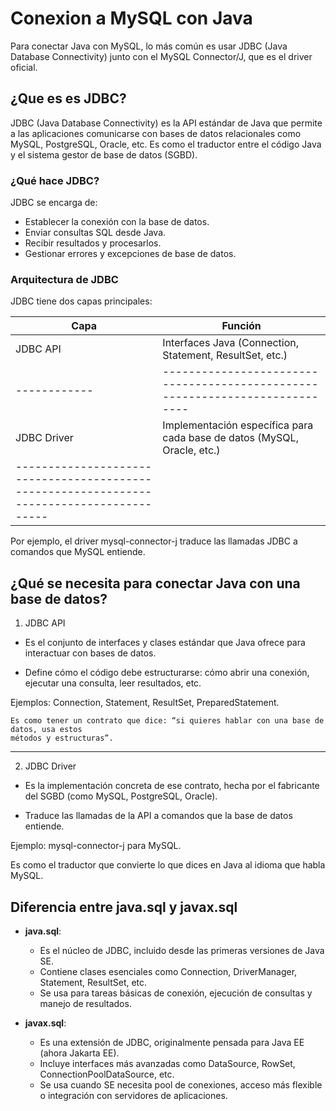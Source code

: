 # Conexion a MySQL con Java

Para conectar Java con MySQL, lo más común es usar JDBC (Java Database Connectivity) junto con 
el MySQL Connector/J, que es el driver oficial.

## ¿Que es es JDBC?

JDBC (Java Database Connectivity) es la API estándar de Java que permite a las aplicaciones 
comunicarse con bases de datos relacionales como MySQL, PostgreSQL, Oracle, etc. Es como el 
traductor entre el código Java y el sistema gestor de base de datos (SGBD).

### ¿Qué hace JDBC?

JDBC se encarga de:

- Establecer la conexión con la base de datos.
- Enviar consultas SQL desde Java.
- Recibir resultados y procesarlos.
- Gestionar errores y excepciones de base de datos.

### Arquitectura de JDBC

JDBC tiene dos capas principales:


|Capa        | Función                                                                    |  
|------------|----------------------------------------------------------------------------|
|JDBC API    |	Interfaces Java (Connection, Statement, ResultSet, etc.)                  |
|------------|----------------------------------------------------------------------------|
|JDBC Driver |	Implementación específica para cada base de datos (MySQL, Oracle, etc.)   |
|-----------------------------------------------------------------------------------------|

Por ejemplo, el driver mysql-connector-j traduce las llamadas JDBC a comandos que MySQL 
entiende.

## ¿Qué se necesita para conectar Java con una base de datos?

1. JDBC API

- Es el conjunto de interfaces y clases estándar que Java ofrece para interactuar con bases de 
datos.

- Define cómo el código debe estructurarse: cómo abrir una conexión, ejecutar una consulta, 
leer resultados, etc.

Ejemplos: Connection, Statement, ResultSet, PreparedStatement.

    Es como tener un contrato que dice: “si quieres hablar con una base de datos, usa estos 
    métodos y estructuras”.

---

2. JDBC Driver

- Es la implementación concreta de ese contrato, hecha por el fabricante del SGBD (como MySQL, 
PostgreSQL, Oracle).

- Traduce las llamadas de la API a comandos que la base de datos entiende.

Ejemplo: mysql-connector-j para MySQL.

Es como el traductor que convierte lo que dices en Java al idioma que habla MySQL.

## Diferencia entre java.sql y javax.sql

- **java.sql**:
    - Es el núcleo de JDBC, incluido desde las primeras versiones de Java SE.
    - Contiene clases esenciales como Connection, DriverManager, Statement, ResultSet, etc.
    - Se usa para tareas básicas de conexión, ejecución de consultas y manejo de resultados.

- **javax.sql**:
    - Es una extensión de JDBC, originalmente pensada para Java EE (ahora Jakarta EE).
    - Incluye interfaces más avanzadas como DataSource, RowSet, ConnectionPoolDataSource, etc.
    - Se usa cuando SE necesita pool de conexiones, acceso más flexible o integración con servidores de aplicaciones.